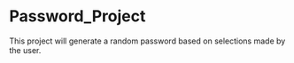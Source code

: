 # Password_Project
This project will generate a random password based on selections made by the user.  
